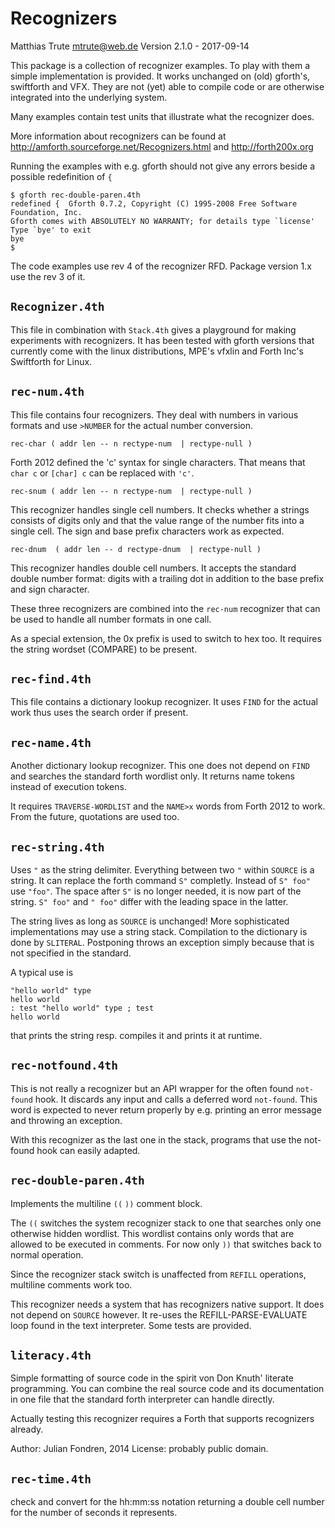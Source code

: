Recognizers
===========

Matthias Trute <mtrute@web.de>
Version 2.1.0 - 2017-09-14

This package is a collection of recognizer
examples. To play with them a simple implementation
is provided. It works unchanged on (old) gforth's,
swiftforth and VFX. They are not (yet) able to 
compile code or are otherwise integrated into 
the underlying system.

Many examples contain test units that illustrate what
the recognizer does.

More information about recognizers can be found
at http://amforth.sourceforge.net/Recognizers.html
and http://forth200x.org

Running the examples with e.g. gforth should not
give any errors beside a possible redefinition of `{`

    $ gforth rec-double-paren.4th 
    redefined {  Gforth 0.7.2, Copyright (C) 1995-2008 Free Software Foundation, Inc.
    Gforth comes with ABSOLUTELY NO WARRANTY; for details type `license'
    Type `bye' to exit
    bye 
    $

The code examples use rev 4 of the recognizer RFD.
Package version 1.x use the rev 3 of it.

`Recognizer.4th`
----------------

This file in combination with `Stack.4th` gives a
playground for making experiments with recognizers. It
has been tested with gforth versions that currently
come with the linux distributions, MPE's vfxlin
and Forth Inc's Swiftforth for Linux.

`rec-num.4th`
--------------

This file contains four recognizers. They deal with
numbers in various formats and use `>NUMBER` for the
actual number conversion. 

`rec-char ( addr len -- n rectype-num  | rectype-null )`

Forth 2012 defined the 'c' syntax for single characters.
That means that `char c` or `[char] c` can be replaced
with `'c'`.

`rec-snum ( addr len -- n rectype-num  | rectype-null )`

This recognizer handles single cell numbers. It
checks whether a strings consists of digits only
and that the value range of the number fits into a
single cell. The sign and base prefix characters
work as expected.

`rec-dnum  ( addr len -- d rectype-dnum  | rectype-null )`

This recognizer handles double cell numbers. It accepts
the standard double number format: digits with a trailing
dot in addition to the base prefix and sign character.

These three recognizers are combined into the `rec-num`
recognizer that can be used to handle all number formats
in one call.

As a special extension, the 0x prefix is used to switch
to hex too. It requires the string wordset (COMPARE) to
be present.

`rec-find.4th`
--------------

This file contains a dictionary lookup recognizer. It uses
`FIND` for the actual work thus uses the search order if
present.

`rec-name.4th`
----------------

Another dictionary lookup recognizer. This one does not
depend on `FIND` and searches the standard forth wordlist
only. It returns name tokens instead of execution tokens.

It requires `TRAVERSE-WORDLIST` and the `NAME>x` words
from Forth 2012 to work. From the future, quotations are 
used too.

`rec-string.4th`
----------------

Uses `"` as the string delimiter. Everything
between two `"` within `SOURCE` is a string.
It can replace the forth command `S"` completly.
Instead of `S" foo"` use `"foo"`. The space
after `S"` is no longer needed, it is now part 
of the string. `S" foo"` and `" foo"`
differ with the leading space in the latter.

The string lives as long as `SOURCE` is 
unchanged! More sophisticated implementations
may use a string stack. Compilation to the 
dictionary is done by `SLITERAL`. Postponing 
throws an exception simply because that
is not specified in the standard.

A typical use is

    "hello world" type
    hello world
    : test "hello world" type ; test
    hello world

that prints the string resp. compiles it and
prints it at runtime.

`rec-notfound.4th`
------------------

This is not really a recognizer but an API wrapper for
the often found `not-found` hook. It discards any input
and calls a deferred word `not-found`. This word is
expected to never return properly by e.g. printing an
error message and throwing an exception.

With this recognizer as the last one in the stack, programs
that use the not-found hook can easily adapted.

`rec-double-paren.4th`
----------------------

Implements the multiline `((` `))` comment block.

The `((` switches the system recognizer stack to
one that searches only one otherwise hidden wordlist.
This wordlist contains only words that are allowed
to be executed in comments. For now only `))` that
switches back to normal operation.

Since the recognizer stack switch is unaffected from
`REFILL` operations, multiline comments work too.

This recognizer needs a system that has recognizers
native support. It does not depend on `SOURCE` however.
It re-uses the REFILL-PARSE-EVALUATE loop found in
the text interpreter. Some tests are provided.

`literacy.4th`
--------------

Simple formatting of source code in the
spirit von Don Knuth' literate programming. You can
combine the real source code and its documentation
in one file that the standard forth interpreter
can handle directly.

Actually testing this recognizer requires a Forth that
supports recognizers already.

Author: Julian Fondren, 2014
License: probably public domain.

`rec-time.4th`
--------------

check and convert for the hh:mm:ss notation returning
a double cell number for the number of seconds it
represents.
